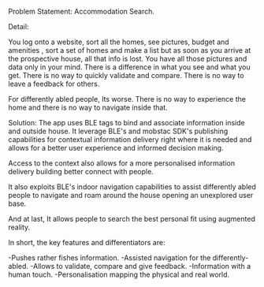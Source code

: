 Problem Statement: Accommodation Search. 

Detail: 

You log onto a website, sort all the homes, see pictures, budget and amenities , sort a set of homes and make a list but as soon as you arrive at the prospective house, all that info is lost. You have all those pictures and data only in your mind. There is a difference in what you see and what you get. There is no way to quickly validate and compare. There is no way to leave a feedback for others. 

For differently abled people, Its worse. There is no way to experience the home and there is no way to navigate inside that.

Solution: The app uses BLE tags to bind and associate information inside and outside house. It leverage BLE's and mobstac SDK's publishing capabilities for contextual information delivery right where it is needed and allows for a better user experience and informed decision making. 

Access to the context also allows for a more personalised information delivery building better connect with people.

It also exploits BLE's indoor navigation capabilities to assist differently abled people to navigate and roam around the house opening an unexplored user base.

And at last, It allows people to search the best personal fit using augmented reality.

In short, the key features and differentiators are:

-Pushes rather fishes information.
-Assisted navigation for the differently-abled.
-Allows to validate, compare and give feedback.
-Information with a human touch.
-Personalisation mapping the physical and real world.
